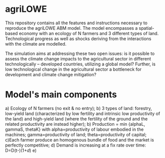 # agriLOWE
This repository contains all the features and instructions necessary to reproduce the agriLOWE ABM model. The model encompasses a spatial-based economy with an ecology of N farmers and 3 different types of land. Technological progress as well as shocks deriving from the interactions with the climate are modelled. 

The simulation aims at addressing these two open issues: is it possible to assess the climate change impacts to the agricultural sector in different technologically – developed countries, utilizing a global model? Further, is low technological change in the agricultural sector a bottleneck for development and climate change mitigation?

# Model's main components
a) Ecology of N farmers (no exit & no entry);
b) 3 types of land: forestry, low-yield land (characterized by low fertility and intrinsic low productivity of the land) and high-yield land (where the fertility of the ground and the related productivity are instead higher);
b) Production = min {alphaL, gammaS, thetaK} with alpha=productivity of labour embodied in the machines;
                                                  gamma=productivity of land;
                                                  theta=productivity of capital;
c)Each farmer produce an homogenous bundle of food and the market is perfectly competitive;
d) Demand is increasing at a fix rate over time: D=D(t-)(1+*d*)
e) 

